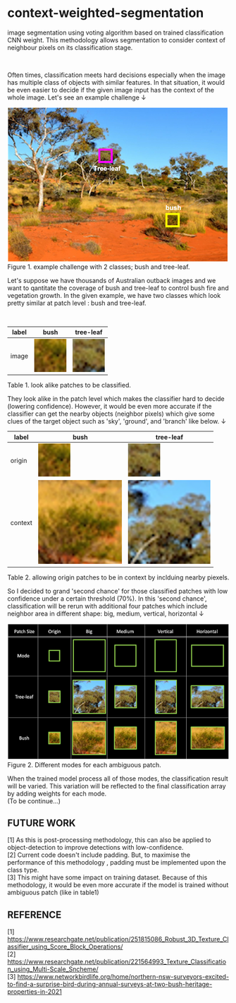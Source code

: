 # context-weighted-segmentation
<p aling='justfy'> image segmentation using voting algorithm based on trained classification CNN weight. This methodology allows segmentation to consider context of neighbour pixels on its classification stage. </p>
</br>
<p aling='justfy'> Often times, classification meets hard decisions especially when the image has multiple class of objects with similar features. In that situation, it would be even easier to decide if the given image input has the context of the whole image. Let's see an example challenge ↓ </p>

![picture](screenshots/outback2.png) </br>
Figure 1. example challenge with 2 classes; bush and tree-leaf. </br>

<p aling='justfy'> Let's suppose we have thousands of Australian outback images and we want to qantitate the coverage of bush and tree-leaf to control bush fire and vegetation growth. In the given example, we have two classes which look pretty similar at patch level : bush and tree-leaf. </p>
</br>


|label  |bush   |tree-leaf      |
|-------|-------|---------------|
|image|![picture](screenshots/bush-patch.png)|![picture](screenshots/tree-leaf-patch.png)|

Table 1. look alike patches to be classified.

<p aling='justfy'> They look alike in the patch level which makes the classifier hard to decide (lowering confidence). However, it would be even more accurate if the classifier can get the nearby objects (neighbor pixels) which give some clues of the target object such as 'sky', 'ground', and 'branch' like below. ↓ </p>

|label  |bush   |tree-leaf      |
|-------|-------|---------------|
|origin |![picture](screenshots/bush-patch.png)|![picture](screenshots/tree-leaf-patch.png)|
|context|![picture](screenshots/bush-patch-context.png)|![picture](screenshots/tree-leaf-patch-context.png)|

Table 2. allowing origin patches to be in context by inclduing nearby piexels.

<p aling='justfy'> So I decided to grand 'second chance' for those classified patches with low confidence under a certain threshold (70%). In this 'second chance', classification will be rerun with additional four patches which include neighbor area in different shape: big, medium, vertical, horizontal ↓ </p>

![picture](screenshots/modes.png) </br>
Figure 2. Different modes for each ambiguous patch.

When the trained model process all of those modes, the classification result will be varied. This variation will be reflected to the final classification array by adding weights for each mode. </br>
(To be continue...)

## FUTURE WORK
[1] As this is post-processing methodology, this can also be applied to object-detection to improve detections with low-confidence. </br>
[2] Current code doesn't include padding. But, to maximise the performance of this methodology , padding must be implemented upon the class type. </br>
[3] This might have some impact on training dataset. Because of this methodology, it would be even more accurate if the model is trained without ambiguous patch (like in table1) </br>

## REFERENCE
[1] https://www.researchgate.net/publication/251815086_Robust_3D_Texture_Classifier_using_Score_Block_Operations/ </br>
[2] https://www.researchgate.net/publication/221564993_Texture_Classification_using_Multi-Scale_Sncheme/ </br>
[3] https://www.networkbirdlife.org/home/northern-nsw-surveyors-excited-to-find-a-surprise-bird-during-annual-surveys-at-two-bush-heritage-properties-in-2021 </br>
